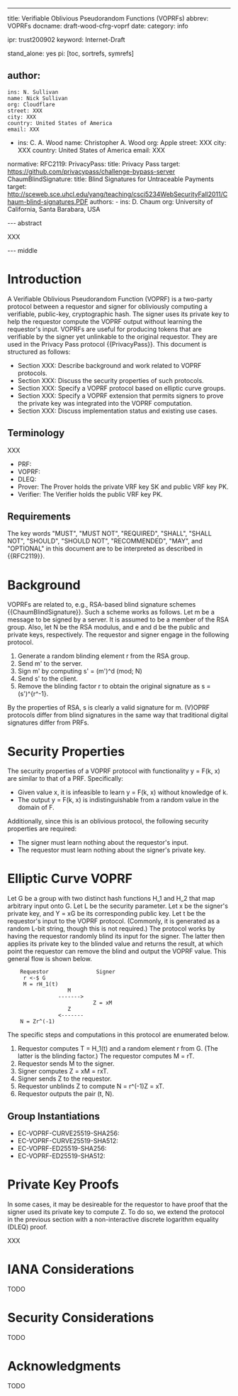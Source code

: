 ---
title: Verifiable Oblivious Pseudorandom Functions (VOPRFs)
abbrev: VOPRFs
docname: draft-wood-cfrg-voprf
date:
category: info

ipr: trust200902
keyword: Internet-Draft

stand_alone: yes
pi: [toc, sortrefs, symrefs]

author:
  -
    ins: N. Sullivan
    name: Nick Sullivan
    org: Cloudflare
    street: XXX
    city: XXX
    country: United States of America
    email: XXX
  -
    ins: C. A. Wood
    name: Christopher A. Wood
    org: Apple
    street: XXX
    city: XXX
    country: United States of America
    email: XXX

normative:
  RFC2119:
  PrivacyPass:
    title: Privacy Pass
    target: https://github.com/privacypass/challenge-bypass-server
  ChaumBlindSignature:
    title: Blind Signatures for Untraceable Payments
    target: http://sceweb.sce.uhcl.edu/yang/teaching/csci5234WebSecurityFall2011/Chaum-blind-signatures.PDF
    authors:
      -
        ins: D. Chaum
        org: University of California, Santa Barabara, USA

--- abstract

XXX

--- middle

# Introduction

A Verifiable Oblivious Pseudorandom Function (VOPRF) is a two-party protocol
between a requestor and signer for obliviously computing a verifiable, 
public-key, cryptographic hash. The signer uses its private key to help the
requestor compute the VOPRF output without learning the requestor's input. 
VOPRFs are useful for producing tokens that are verifiable by the signer yet 
unlinkable to the original requestor. They are used in the Privacy Pass 
protocol {{PrivacyPass}}. This document is structured as follows:

- Section XXX: Describe background and work related to VOPRF protocols.
- Section XXX: Discuss the security properties of such protocols.
- Section XXX: Specify a VOPRF protocol based on elliptic curve groups. 
- Section XXX: Specify a VOPRF extension that permits signers to prove the private key was integrated into the VOPRF computation.
- Section XXX: Discuss implementation status and existing use cases.

## Terminology

XXX

- PRF:
- VOPRF:
- DLEQ: 
- Prover: The Prover holds the private VRF key SK and public VRF key PK.
- Verifier: The Verifier holds the public VRF key PK.

## Requirements

The key words "MUST", "MUST NOT", "REQUIRED", "SHALL", "SHALL NOT",
"SHOULD", "SHOULD NOT", "RECOMMENDED", "MAY", and "OPTIONAL" in this
document are to be interpreted as described in {{RFC2119}}.

# Background

VOPRFs are related to, e.g., RSA-based blind signature schemes {{ChaumBlindSignature}}.
Such a scheme works as follows. 
Let m be a message to be signed by a server. It is assumed to be a member of the 
RSA group. Also, let N be the RSA modulus, and e and d be the public and private keys, 
respectively. The requestor and signer engage in the following protocol.

1. Generate a random blinding element r from the RSA group.
2. Send m' to the server.
3. Sign m' by computing s' = (m')^d (mod; N)
4. Send s' to the client.
5. Remove the blinding factor r to obtain the original signature as s = (s')^{r^-1}.

By the properties of RSA, s is clearly a valid signature for m. 
(V)OPRF protocols differ from blind signatures in the same way that 
traditional digital signatures differ from PRFs. 

# Security Properties

The security properties of a VOPRF protocol with functionality y = F(k, x) are similar 
to that of a PRF. Specifically:

- Given value x, it is infeasible to learn y = F(k, x) without knowledge of k.
- The output y = F(k, x) is indistinguishable from a random value in the domain of F. 

Additionally, since this is an oblivious protocol, the following security properties
are required:

- The signer must learn nothing about the requestor's input.
- The requestor must learn nothing about the signer's private key.

# Elliptic Curve VOPRF

Let G be a group with two distinct hash functions H_1 and H_2 that map arbitrary
input onto G. Let L be the security parameter. Let x be the signer's private key,
and Y = xG be its corresponding public key. Let t be the requestor's input to
the VOPRF protocol. (Commonly, it is generated as a random L-bit string, though
this is not required.) The protocol works by having the requestor randomly blind
its input for the signer. The latter then applies its private key to the blinded
value and returns the result, at which point the requestor can remove the blind
and output the VOPRF value. This general flow is shown below.

~~~
    Requestor               Signer
     r <-$ G
     M = rH_1(t) 
                   M
                ------->    
                           Z = xM
                   Z
                <-------
    N = Zr^(-1)    
~~~

The specific steps and computations in this protocol are enumerated below.

1. Requestor computes T = H_1(t) and a random element r from G. (The latter is the
blinding factor.) The requestor computes M = rT.
2. Requestor sends M to the signer. 
3. Signer computes Z = xM = rxT. 
4. Signer sends Z to the requestor.
5. Requestor unblinds Z to compute N = r^(-1)Z = xT.
6. Requestor outputs the pair (t, N).

## Group Instantiations

- EC-VOPRF-CURVE25519-SHA256:
- EC-VOPRF-CURVE25519-SHA512:
- EC-VOPRF-ED25519-SHA256:
- EC-VOPRF-ED25519-SHA512:

# Private Key Proofs

In some cases, it may be desireable for the requestor to have proof that the signer
used its private key to compute Z. To do so, we extend the protocol in the previous
section with a non-interactive discrete logarithm equality (DLEQ) proof. 

XXX

# IANA Considerations

TODO

# Security Considerations

TODO

# Acknowledgments

TODO

